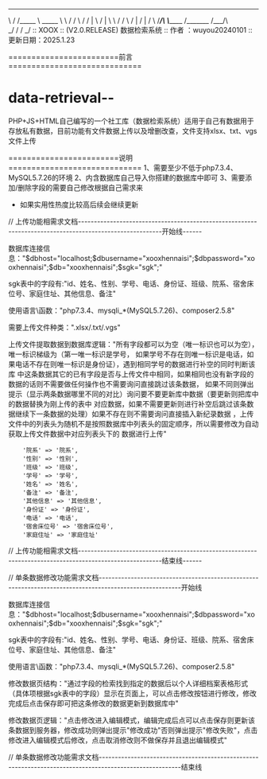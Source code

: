 ____  ___________   ________  ____  ___
\   \/  /\_____  \  \_____  \ \   \/  /
 \     /  /   |   \  /   |   \ \     / 
 /     \ /    |    \/    |    \/     \ 
/___/\  \\_______  /\_______  /___/\  \
      \_/        \/         \/      \_/
:: XOOX :: (V2.0.RELEASE) 数据检索系统
:: 作者 ：wuyou20240101
:: 更新日期：2025.1.23


========================前言=============================
# data-retrieval--
PHP+JS+HTML自己编写的一个社工库（数据检索系统）适用于自己有数据用于存放私有数据，目前功能有文件数据上传以及增删改查，文件支持xlsx、txt、vgs文件上传

========================说明=============================
1、需要至少不低于php7.3.4、MySQL5.7.26的环境
2、内含数据库自己导入你搭建的数据库中即可
3、需要添加/删除字段的需要自己修改根据自己需求来

* 如果实用性热度比较高后续会继续更新

// 上传功能相需求文档--------------------------------------------------------------------------------------------------------开始线------


数据库连接信息："$dbhost="localhost;$dbusername="xooxhennaisi";$dbpassword="xooxhennaisi";$db="xooxhennaisi";$sgk="sgk";"

sgk表中的字段有:"id、姓名、性别、学号、电话、身份证、班级、院系、宿舍床位号、家庭住址、其他信息、备注"

使用语言\函数："php7.3.4、mysqli_*(MySQL5.7.26)、composer2.5.8"

需要上传文件种类：".xlsx/.txt/.vgs"

上传文件提取数据到数据库逻辑："所有字段都可以为空（唯一标识也可以为空），唯一标识梯级为（第一唯一标识是学号，
如果学号不存在则唯一标识是电话，如果电话不存在则唯一标识是身份证），遇到相同学号的数据进行补空的同时判断该库
中这条数据其它的已有字段是否与上传文件中相同，如果相同也没有新字段的数据的话则不需要做任何操作也不需要询问直接跳过该条数据，
如果不同则弹出提示（显示两条数据哪里不同的对比）询问要不要更新库中数据（要更新则把库中的数据替换为刚上传的表中
对应数据，如果不需要更新则进行补空后跳过该条数据继续下一条数据的处理）如果不存在则不需要询问直接插入新纪录数据
，上传文件中的列表头为随机不是按照数据库中列表头的固定顺序，所以需要修改为自动获取上传文件数据中对应列表头下的
数据进行上传"



        '院系' => '院系',
        '性别' => '性别',
        '班级' => '班级',
        '学号' => '学号',
        '姓名' => '姓名',
        '备注' => '备注',
        '其他信息' => '其他信息',
        '身份证' => '身份证',
        '电话' => '电话',
        '宿舍床位号' => '宿舍床位号',
        '家庭住址' => '家庭住址'

// 上传功能相需求文档--------------------------------------------------------------------------------------------------------结束线------






// 单条数据修改功能需求文档--------------------------------------------------------------------------------------------------------开始线



数据库连接信息："$dbhost="localhost;$dbusername="xooxhennaisi";$dbpassword="xooxhennaisi";$db="xooxhennaisi";$sgk="sgk";"

sgk表中的字段有:"id、姓名、性别、学号、电话、身份证、班级、院系、宿舍床位号、家庭住址、其他信息、备注"

使用语言\函数："php7.3.4、mysqli_*(MySQL5.7.26)、composer2.5.8"

修改数据页结构："通过字段的检索找到指定的数据后以个人详细档案表格形式（具体项根据sgk表中的字段）显示在页面上，可以点击修改按钮进行修改，修改完成后点击保存即可把这条修改的数据更新到数据库中"

修改数据页逻辑："点击修改进入编辑模式，编辑完成后点可以点击保存则更新该条数据到服务器，修改成功则弹出提示"修改成功"否则弹出提示"修改失败"，点击修改进入编辑模式后修改，点击取消修改则不做保存并且退出编辑模式"


// 单条数据修改功能需求文档--------------------------------------------------------------------------------------------------------结束线
